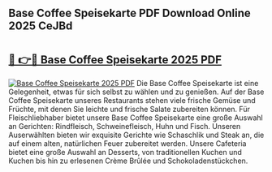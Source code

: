 ## Base Coffee Speisekarte PDF Download Online 2025 CeJBd

# <h2><a href="http://gc760we.nevu.top/?p=Base+Coffee+Speisekarte">🔗 👉🔴 Base Coffee Speisekarte 2025 PDF</a></h2>

[![Base Coffee Speisekarte 2025 PDF](https://i.imgur.com/dBaPXMq.png)](http://gc760we.nevu.top/?p=Base+Coffee+Speisekarte)
Die Base Coffee Speisekarte ist eine Gelegenheit, etwas für sich selbst zu wählen und zu genießen. Auf der Base Coffee Speisekarte unseres Restaurants stehen viele frische Gemüse und Früchte, mit denen Sie leichte und frische Salate zubereiten können. Für Fleischliebhaber bietet unsere Base Coffee Speisekarte eine große Auswahl an Gerichten: Rindfleisch, Schweinefleisch, Huhn und Fisch. Unseren Auserwählten bieten wir exquisite Gerichte wie Schaschlik und Steak an, die auf einem alten, natürlichen Feuer zubereitet werden. Unsere Cafeteria bietet eine große Auswahl an Desserts, von traditionellen Kuchen und Kuchen bis hin zu erlesenen Crème Brûlée und Schokoladenstückchen.
